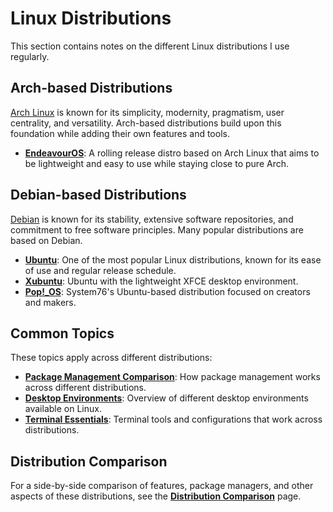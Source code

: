 # Linux Distributions

This section contains notes on the different Linux distributions I use regularly.

## Arch-based Distributions

[Arch Linux](https://archlinux.org/) is known for its simplicity, modernity, pragmatism, user centrality, and versatility. Arch-based distributions build upon this foundation while adding their own features and tools.

- [**EndeavourOS**](arch-based/endeavoros/index.md): A rolling release distro based on Arch Linux that aims to be lightweight and easy to use while staying close to pure Arch.

## Debian-based Distributions

[Debian](https://www.debian.org/) is known for its stability, extensive software repositories, and commitment to free software principles. Many popular distributions are based on Debian.

- [**Ubuntu**](debian-based/ubuntu/index.md): One of the most popular Linux distributions, known for its ease of use and regular release schedule.
- [**Xubuntu**](debian-based/xubuntu/index.md): Ubuntu with the lightweight XFCE desktop environment.
- [**Pop!_OS**](debian-based/pop-os/index.md): System76's Ubuntu-based distribution focused on creators and makers.

## Common Topics

These topics apply across different distributions:

- [**Package Management Comparison**](common/package-management-comparison.md): How package management works across different distributions.
- [**Desktop Environments**](common/desktop-environments.md): Overview of different desktop environments available on Linux.
- [**Terminal Essentials**](common/terminal-essentials.md): Terminal tools and configurations that work across distributions.

## Distribution Comparison

For a side-by-side comparison of features, package managers, and other aspects of these distributions, see the [**Distribution Comparison**](comparison.md) page.